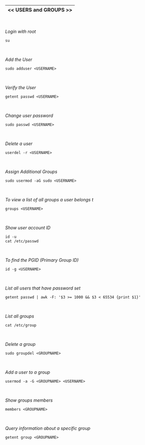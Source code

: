 |<< USERS and GROUPS >>|
|-------------|
<br>

*Login with root*
```
su
```
<br>

*Add the User*
```
sudo adduser <USERNAME>
```
<br>

*Verify the User*
```
getent passwd <USERNAME>
```
<br>

*Change user password*
```
sudo passwd <USERNAME>
```
<br>

*Delete a user*
```
userdel -r <USERNAME>
```
<br>

*Assign Additional Groups*
```
sudo usermod -aG sudo <USERNAME>
```
<br>

*To view a list of all groups a user belongs t*
```
groups <USERNAME>
```
<br>

*Show user account ID*
```
id -u
cat /etc/passwd
```
<br>

*To find the PGID (Primary Group ID)*
```
id -g <USERNAME>
```
<br>

*List all users that have password set*
```
getent passwd | awk -F: '$3 >= 1000 && $3 < 65534 {print $1}'
```
<br>

*List all groups*
```
cat /etc/group
```
<br>

*Delete a group*
```
sudo groupdel <GROUPNAME>
```
<br>

*Add a user to a group*
```
usermod -a -G <GROUPNAME> <USERNAME>
```
<br>

*Show groups members*
```
members <GROUPNAME>
```
<br>

*Query information about a specific group*
```
getent group <GROUPNAME>
```
<br>
